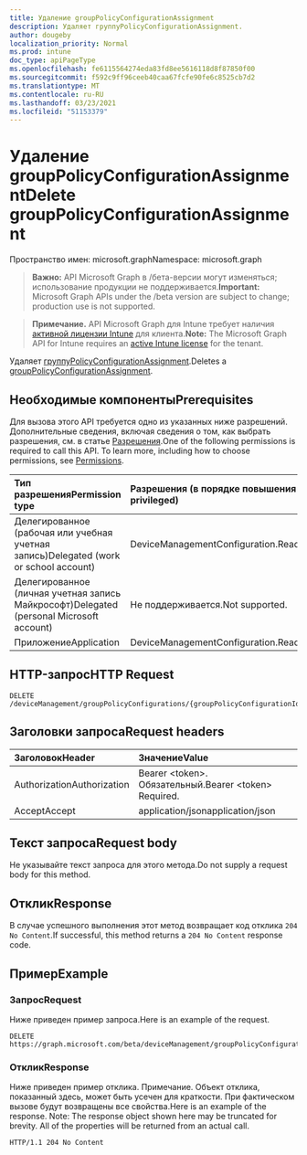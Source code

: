 ```yaml
---
title: Удаление groupPolicyConfigurationAssignment
description: Удаляет группуPolicyConfigurationAssignment.
author: dougeby
localization_priority: Normal
ms.prod: intune
doc_type: apiPageType
ms.openlocfilehash: fe6115564274eda83fd8ee5616118d8f87850f00
ms.sourcegitcommit: f592c9ff96ceeb40caa67fcfe90fe6c8525cb7d2
ms.translationtype: MT
ms.contentlocale: ru-RU
ms.lasthandoff: 03/23/2021
ms.locfileid: "51153379"
---
```

# <a name="delete-grouppolicyconfigurationassignment"></a><span data-ttu-id="7914e-103">Удаление groupPolicyConfigurationAssignment</span><span class="sxs-lookup"><span data-stu-id="7914e-103">Delete groupPolicyConfigurationAssignment</span></span>

<span data-ttu-id="7914e-104">Пространство имен: microsoft.graph</span><span class="sxs-lookup"><span data-stu-id="7914e-104">Namespace: microsoft.graph</span></span>

> <span data-ttu-id="7914e-105">**Важно:** API Microsoft Graph в /бета-версии могут изменяться; использование продукции не поддерживается.</span><span class="sxs-lookup"><span data-stu-id="7914e-105">**Important:** Microsoft Graph APIs under the /beta version are subject to change; production use is not supported.</span></span>

> <span data-ttu-id="7914e-106">**Примечание.** API Microsoft Graph для Intune требует наличия [активной лицензии Intune](https://go.microsoft.com/fwlink/?linkid=839381) для клиента.</span><span class="sxs-lookup"><span data-stu-id="7914e-106">**Note:** The Microsoft Graph API for Intune requires an [active Intune license](https://go.microsoft.com/fwlink/?linkid=839381) for the tenant.</span></span>

<span data-ttu-id="7914e-107">Удаляет [группуPolicyConfigurationAssignment](../resources/intune-grouppolicy-grouppolicyconfigurationassignment.md).</span><span class="sxs-lookup"><span data-stu-id="7914e-107">Deletes a [groupPolicyConfigurationAssignment](../resources/intune-grouppolicy-grouppolicyconfigurationassignment.md).</span></span>

## <a name="prerequisites"></a><span data-ttu-id="7914e-108">Необходимые компоненты</span><span class="sxs-lookup"><span data-stu-id="7914e-108">Prerequisites</span></span>
<span data-ttu-id="7914e-p101">Для вызова этого API требуется одно из указанных ниже разрешений. Дополнительные сведения, включая сведения о том, как выбрать разрешения, см. в статье [Разрешения](/graph/permissions-reference).</span><span class="sxs-lookup"><span data-stu-id="7914e-p101">One of the following permissions is required to call this API. To learn more, including how to choose permissions, see [Permissions](/graph/permissions-reference).</span></span>

|<span data-ttu-id="7914e-111">Тип разрешения</span><span class="sxs-lookup"><span data-stu-id="7914e-111">Permission type</span></span>|<span data-ttu-id="7914e-112">Разрешения (в порядке повышения привилегий)</span><span class="sxs-lookup"><span data-stu-id="7914e-112">Permissions (from least to most privileged)</span></span>|
|:---|:---|
|<span data-ttu-id="7914e-113">Делегированное (рабочая или учебная учетная запись)</span><span class="sxs-lookup"><span data-stu-id="7914e-113">Delegated (work or school account)</span></span>|<span data-ttu-id="7914e-114">DeviceManagementConfiguration.ReadWrite.All</span><span class="sxs-lookup"><span data-stu-id="7914e-114">DeviceManagementConfiguration.ReadWrite.All</span></span>|
|<span data-ttu-id="7914e-115">Делегированное (личная учетная запись Майкрософт)</span><span class="sxs-lookup"><span data-stu-id="7914e-115">Delegated (personal Microsoft account)</span></span>|<span data-ttu-id="7914e-116">Не поддерживается.</span><span class="sxs-lookup"><span data-stu-id="7914e-116">Not supported.</span></span>|
|<span data-ttu-id="7914e-117">Приложение</span><span class="sxs-lookup"><span data-stu-id="7914e-117">Application</span></span>|<span data-ttu-id="7914e-118">DeviceManagementConfiguration.ReadWrite.All</span><span class="sxs-lookup"><span data-stu-id="7914e-118">DeviceManagementConfiguration.ReadWrite.All</span></span>|

## <a name="http-request"></a><span data-ttu-id="7914e-119">HTTP-запрос</span><span class="sxs-lookup"><span data-stu-id="7914e-119">HTTP Request</span></span>
<!-- {
  "blockType": "ignored"
}
-->
``` http
DELETE /deviceManagement/groupPolicyConfigurations/{groupPolicyConfigurationId}/assignments/{groupPolicyConfigurationAssignmentId}
```

## <a name="request-headers"></a><span data-ttu-id="7914e-120">Заголовки запроса</span><span class="sxs-lookup"><span data-stu-id="7914e-120">Request headers</span></span>
|<span data-ttu-id="7914e-121">Заголовок</span><span class="sxs-lookup"><span data-stu-id="7914e-121">Header</span></span>|<span data-ttu-id="7914e-122">Значение</span><span class="sxs-lookup"><span data-stu-id="7914e-122">Value</span></span>|
|:---|:---|
|<span data-ttu-id="7914e-123">Authorization</span><span class="sxs-lookup"><span data-stu-id="7914e-123">Authorization</span></span>|<span data-ttu-id="7914e-124">Bearer &lt;token&gt;. Обязательный.</span><span class="sxs-lookup"><span data-stu-id="7914e-124">Bearer &lt;token&gt; Required.</span></span>|
|<span data-ttu-id="7914e-125">Accept</span><span class="sxs-lookup"><span data-stu-id="7914e-125">Accept</span></span>|<span data-ttu-id="7914e-126">application/json</span><span class="sxs-lookup"><span data-stu-id="7914e-126">application/json</span></span>|

## <a name="request-body"></a><span data-ttu-id="7914e-127">Текст запроса</span><span class="sxs-lookup"><span data-stu-id="7914e-127">Request body</span></span>
<span data-ttu-id="7914e-128">Не указывайте текст запроса для этого метода.</span><span class="sxs-lookup"><span data-stu-id="7914e-128">Do not supply a request body for this method.</span></span>

## <a name="response"></a><span data-ttu-id="7914e-129">Отклик</span><span class="sxs-lookup"><span data-stu-id="7914e-129">Response</span></span>
<span data-ttu-id="7914e-130">В случае успешного выполнения этот метод возвращает код отклика `204 No Content`.</span><span class="sxs-lookup"><span data-stu-id="7914e-130">If successful, this method returns a `204 No Content` response code.</span></span>

## <a name="example"></a><span data-ttu-id="7914e-131">Пример</span><span class="sxs-lookup"><span data-stu-id="7914e-131">Example</span></span>

### <a name="request"></a><span data-ttu-id="7914e-132">Запрос</span><span class="sxs-lookup"><span data-stu-id="7914e-132">Request</span></span>
<span data-ttu-id="7914e-133">Ниже приведен пример запроса.</span><span class="sxs-lookup"><span data-stu-id="7914e-133">Here is an example of the request.</span></span>
``` http
DELETE https://graph.microsoft.com/beta/deviceManagement/groupPolicyConfigurations/{groupPolicyConfigurationId}/assignments/{groupPolicyConfigurationAssignmentId}
```

### <a name="response"></a><span data-ttu-id="7914e-134">Отклик</span><span class="sxs-lookup"><span data-stu-id="7914e-134">Response</span></span>
<span data-ttu-id="7914e-p102">Ниже приведен пример отклика. Примечание. Объект отклика, показанный здесь, может быть усечен для краткости. При фактическом вызове будут возвращены все свойства.</span><span class="sxs-lookup"><span data-stu-id="7914e-p102">Here is an example of the response. Note: The response object shown here may be truncated for brevity. All of the properties will be returned from an actual call.</span></span>
``` http
HTTP/1.1 204 No Content
```




